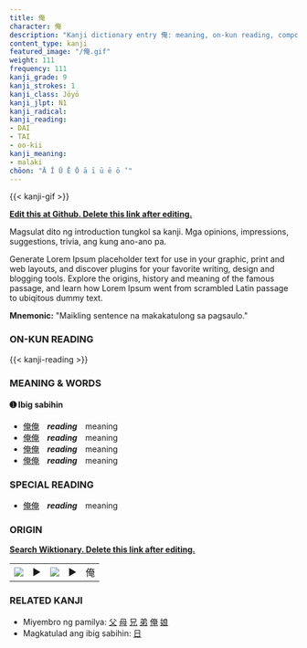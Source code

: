 ```yaml
---
title: 俺
character: 俺
description: "Kanji dictionary entry 俺: meaning, on-kun reading, compounds, origin, related kanji"
content_type: kanji
featured_image: "/俺.gif"
weight: 111
frequency: 111
kanji_grade: 9
kanji_strokes: 1
kanji_class: Jōyō
kanji_jlpt: N1
kanji_radical: 
kanji_reading: 
- DAI
- TAI
- oo-kii
kanji_meaning:
- malaki
chōon: "Ā Ī Ū Ē Ō ā ī ū ē ō ’"
---
```

[//]: # (Don't edit the line below. Kanji animated GIF code is automatically generated.)
{{< kanji-gif >}}

[//]: # (Edit below this line.)

**[Edit this at Github. Delete this link after editing.](https://github.com/tim0g/tim/tree/main/content/kanji/俺/index.md)**

Magsulat dito ng introduction tungkol sa kanji. Mga opinions, impressions, suggestions, trivia, ang kung ano-ano pa.

Generate Lorem Ipsum placeholder text for use in your graphic, print and web layouts, and discover plugins for your favorite writing, design and blogging tools. Explore the origins, history and meaning of the famous passage, and learn how Lorem Ipsum went from scrambled Latin passage to ubiqitous dummy text.
 
**Mnemonic:** "Maikling sentence na makakatulong sa pagsaulo."

### ON-KUN READING

[//]: # (Don't edit the line below. ON-KUN READING code is automatically generated.)
{{< kanji-reading >}}

### MEANING & WORDS

#### ➊ **Ibig sabihin**
  - [俺](../俺)[俺](../俺)　***reading***　meaning
  - [俺](../俺)[俺](../俺)　***reading***　meaning
  - [俺](../俺)[俺](../俺)　***reading***　meaning
  - [俺](../俺)[俺](../俺)　***reading***　meaning

### SPECIAL READING
  - [俺](../俺)[俺](../俺)　***reading***　meaning

### ORIGIN

**[Search Wiktionary. Delete this link after editing.](https://wiktionary.org/wiki/俺)**
<table class="kanji-table"><tr><td>
<img src="60px-俺-bronze.svg.png">
</td><td>▶</td><td>
<img src="60px-俺-oracle.svg.png">
</td><td>▶</td>
<td class="kanji-origin">俺</td>
</tr></table>

### RELATED KANJI
- Miyembro ng pamilya: [父](../父) [母](../母) [兄](../兄) [弟](../弟) [俺](../俺) [娘](../娘)
- Magkatulad ang ibig sabihin: [日](../日)
